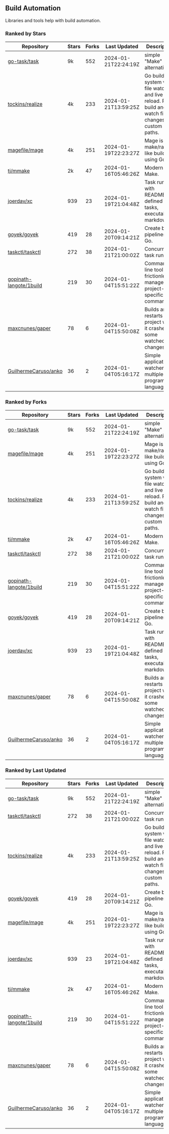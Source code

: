 ## Build Automation

Libraries and tools help with build automation.

### Ranked by Stars

| Repository | Stars | Forks | Last Updated | Description | 
|------------|-------|-------|--------------|-------------|
| [go-task/task](https://github.com/go-task/task) | 9k | 552 | 2024-01-21T22:24:19Z |  simple "Make" alternative. |
| [tockins/realize](https://github.com/tockins/realize) | 4k | 233 | 2024-01-21T13:59:25Z |  Go build a system with file watchers and live to reload. Run, build and watch file changes with custom paths. |
| [magefile/mage](https://github.com/magefile/mage) | 4k | 251 | 2024-01-19T22:23:27Z |  Mage is a make/rake-like build tool using Go. |
| [tj/mmake](https://github.com/tj/mmake) | 2k | 47 | 2024-01-16T05:46:26Z |  Modern Make. |
| [joerdav/xc](https://github.com/joerdav/xc) | 939 | 23 | 2024-01-19T21:04:48Z |  Task runner with README.md defined tasks, executable markdown. |
| [goyek/goyek](https://github.com/goyek/goyek) | 419 | 28 | 2024-01-20T09:14:21Z |  Create build pipelines in Go. |
| [taskctl/taskctl](https://github.com/taskctl/taskctl) | 272 | 38 | 2024-01-21T21:00:02Z |  Concurrent task runner. |
| [gopinath-langote/1build](https://github.com/gopinath-langote/1build) | 219 | 30 | 2024-01-04T15:51:22Z |  Command line tool to frictionlessly manage project-specific commands. |
| [maxcnunes/gaper](https://github.com/maxcnunes/gaper) | 78 | 6 | 2024-01-04T15:50:08Z |  Builds and restarts a Go project when it crashes or some watched file changes. |
| [GuilhermeCaruso/anko](https://github.com/GuilhermeCaruso/anko) | 36 | 2 | 2024-01-04T05:16:17Z |  Simple application watcher for multiple programming languages. |

### Ranked by Forks

| Repository | Stars | Forks | Last Updated | Description | 
|------------|-------|-------|--------------|-------------|
| [go-task/task](https://github.com/go-task/task) | 9k | 552 | 2024-01-21T22:24:19Z |  simple "Make" alternative. |
| [magefile/mage](https://github.com/magefile/mage) | 4k | 251 | 2024-01-19T22:23:27Z |  Mage is a make/rake-like build tool using Go. |
| [tockins/realize](https://github.com/tockins/realize) | 4k | 233 | 2024-01-21T13:59:25Z |  Go build a system with file watchers and live to reload. Run, build and watch file changes with custom paths. |
| [tj/mmake](https://github.com/tj/mmake) | 2k | 47 | 2024-01-16T05:46:26Z |  Modern Make. |
| [taskctl/taskctl](https://github.com/taskctl/taskctl) | 272 | 38 | 2024-01-21T21:00:02Z |  Concurrent task runner. |
| [gopinath-langote/1build](https://github.com/gopinath-langote/1build) | 219 | 30 | 2024-01-04T15:51:22Z |  Command line tool to frictionlessly manage project-specific commands. |
| [goyek/goyek](https://github.com/goyek/goyek) | 419 | 28 | 2024-01-20T09:14:21Z |  Create build pipelines in Go. |
| [joerdav/xc](https://github.com/joerdav/xc) | 939 | 23 | 2024-01-19T21:04:48Z |  Task runner with README.md defined tasks, executable markdown. |
| [maxcnunes/gaper](https://github.com/maxcnunes/gaper) | 78 | 6 | 2024-01-04T15:50:08Z |  Builds and restarts a Go project when it crashes or some watched file changes. |
| [GuilhermeCaruso/anko](https://github.com/GuilhermeCaruso/anko) | 36 | 2 | 2024-01-04T05:16:17Z |  Simple application watcher for multiple programming languages. |

### Ranked by Last Updated

| Repository | Stars | Forks | Last Updated | Description | 
|------------|-------|-------|--------------|-------------|
| [go-task/task](https://github.com/go-task/task) | 9k | 552 | 2024-01-21T22:24:19Z |  simple "Make" alternative. |
| [taskctl/taskctl](https://github.com/taskctl/taskctl) | 272 | 38 | 2024-01-21T21:00:02Z |  Concurrent task runner. |
| [tockins/realize](https://github.com/tockins/realize) | 4k | 233 | 2024-01-21T13:59:25Z |  Go build a system with file watchers and live to reload. Run, build and watch file changes with custom paths. |
| [goyek/goyek](https://github.com/goyek/goyek) | 419 | 28 | 2024-01-20T09:14:21Z |  Create build pipelines in Go. |
| [magefile/mage](https://github.com/magefile/mage) | 4k | 251 | 2024-01-19T22:23:27Z |  Mage is a make/rake-like build tool using Go. |
| [joerdav/xc](https://github.com/joerdav/xc) | 939 | 23 | 2024-01-19T21:04:48Z |  Task runner with README.md defined tasks, executable markdown. |
| [tj/mmake](https://github.com/tj/mmake) | 2k | 47 | 2024-01-16T05:46:26Z |  Modern Make. |
| [gopinath-langote/1build](https://github.com/gopinath-langote/1build) | 219 | 30 | 2024-01-04T15:51:22Z |  Command line tool to frictionlessly manage project-specific commands. |
| [maxcnunes/gaper](https://github.com/maxcnunes/gaper) | 78 | 6 | 2024-01-04T15:50:08Z |  Builds and restarts a Go project when it crashes or some watched file changes. |
| [GuilhermeCaruso/anko](https://github.com/GuilhermeCaruso/anko) | 36 | 2 | 2024-01-04T05:16:17Z |  Simple application watcher for multiple programming languages. |

